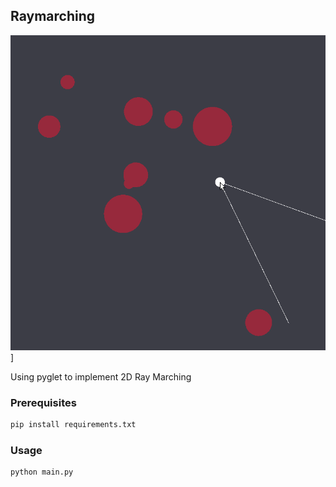 ## Raymarching

![Raymarching Gif][showcase]]

Using pyglet to implement 2D Ray Marching

### Prerequisites

  ```sh
  pip install requirements.txt
  ```

### Usage

  ```sh
  python main.py
  ```

[showcase]: images/showcase.gif

